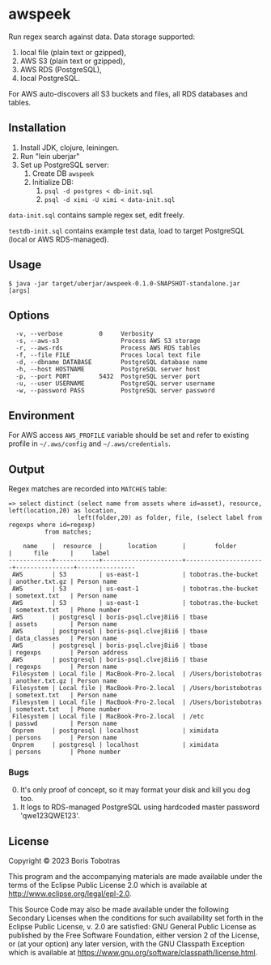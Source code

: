 # awspeek

Run regex search against data. Data storage supported:
  1. local file (plain text or gzipped),
  2. AWS S3 (plain text or gzipped),
  3. AWS RDS (PostgreSQL),
  4. local PostgreSQL.

For AWS auto-discovers all S3 buckets and files, all RDS databases and tables.

## Installation

1. Install JDK, clojure, leiningen.
2. Run "lein uberjar"
3. Set up PostgreSQL server:
    1. Create DB `awspeek`
    2. Initialize DB:
        1. `psql -d postgres < db-init.sql`
        2. `psql -d ximi -U ximi < data-init.sql`

`data-init.sql` contains sample regex set, edit freely.

`testdb-init.sql` contains example test data, load to target PostgreSQL (local or AWS RDS-managed).

## Usage

    $ java -jar target/uberjar/awspeek-0.1.0-SNAPSHOT-standalone.jar [args]

## Options

      -v, --verbose          0     Verbosity
      -s, --aws-s3                 Process AWS S3 storage
      -r, --aws-rds                Process AWS RDS tables
      -f, --file FILE              Proces local text file
      -d, --dbname DATABASE        PostgreSQL database name
      -h, --host HOSTNAME          PostgreSQL server host
      -p, --port PORT        5432  PostgreSQL server port
      -u, --user USERNAME          PostgreSQL server username
      -w, --password PASS          PostgreSQL server password

## Environment

For AWS access `AWS_PROFILE` variable should be set and refer to existing profile
in `~/.aws/config` and `~/.aws/credentials`. 

## Output

Regex matches are recorded into `MATCHES` table:
```
=> select distinct (select name from assets where id=asset), resource, left(location,20) as location,
                   left(folder,20) as folder, file, (select label from regexps where id=regexp)
          from matches;
  
    name    |  resource  |       location       |        folder        |      file      |     label      
------------+------------+----------------------+----------------------+----------------+----------------
 AWS        | S3         | us-east-1            | tobotras.the-bucket  | another.txt.gz | Person name
 AWS        | S3         | us-east-1            | tobotras.the-bucket  | sometext.txt   | Person name
 AWS        | S3         | us-east-1            | tobotras.the-bucket  | sometext.txt   | Phone number
 AWS        | postgresql | boris-psql.clvej8ii6 | tbase                | assets         | Person name
 AWS        | postgresql | boris-psql.clvej8ii6 | tbase                | data_classes   | Person name
 AWS        | postgresql | boris-psql.clvej8ii6 | tbase                | regexps        | Person address
 AWS        | postgresql | boris-psql.clvej8ii6 | tbase                | regexps        | Person name
 Filesystem | Local file | MacBook-Pro-2.local  | /Users/boristobotras | another.txt.gz | Person name
 Filesystem | Local file | MacBook-Pro-2.local  | /Users/boristobotras | sometext.txt   | Person name
 Filesystem | Local file | MacBook-Pro-2.local  | /Users/boristobotras | sometext.txt   | Phone number
 Filesystem | Local file | MacBook-Pro-2.local  | /etc                 | passwd         | Person name
 Onprem     | postgresql | localhost            | ximidata             | persons        | Person name
 Onprem     | postgresql | localhost            | ximidata             | persons        | Phone number
```

### Bugs

0. It's only proof of concept, so it may format your disk and kill you dog too.
1. It logs to RDS-managed PostgreSQL using hardcoded master password 'qwe123QWE123'.

## License

Copyright © 2023 Boris Tobotras

This program and the accompanying materials are made available under the
terms of the Eclipse Public License 2.0 which is available at
http://www.eclipse.org/legal/epl-2.0.

This Source Code may also be made available under the following Secondary
Licenses when the conditions for such availability set forth in the Eclipse
Public License, v. 2.0 are satisfied: GNU General Public License as published by
the Free Software Foundation, either version 2 of the License, or (at your
option) any later version, with the GNU Classpath Exception which is available
at https://www.gnu.org/software/classpath/license.html.
